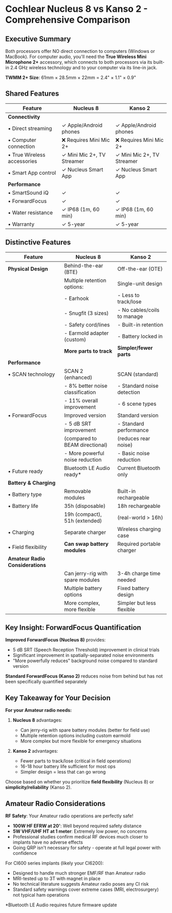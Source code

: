 # Cochlear Nucleus 8 vs Kanso 2 - Comprehensive Comparison

## Executive Summary
Both processors offer NO direct connection to computers (Windows or MacBook). For computer audio, you'll need the **True Wireless Mini Microphone 2+** accessory, which connects to both processors via its built-in 2.4 GHz wireless technology and to your computer via its line-in jack.

**TWMM 2+ Size**: 61mm × 28.5mm × 22mm = 2.4" × 1.1" × 0.9"

## Shared Features
| Feature | Nucleus 8 | Kanso 2 |
|---------|-----------|---------|
| **Connectivity** | | |
| • Direct streaming | ✓ Apple/Android phones | ✓ Apple/Android phones |
| • Computer connection | ❌ Requires Mini Mic 2+ | ❌ Requires Mini Mic 2+ |
| • True Wireless accessories | ✓ Mini Mic 2+, TV Streamer | ✓ Mini Mic 2+, TV Streamer |
| • Smart App control | ✓ Nucleus Smart App | ✓ Nucleus Smart App |
| **Performance** | | |
| • SmartSound iQ | ✓ | ✓ |
| • ForwardFocus | ✓ | ✓ |
| • Water resistance | ✓ IP68 (1m, 60 min) | ✓ IP68 (1m, 60 min) |
| • Warranty | ✓ 5-year | ✓ 5-year |

## Distinctive Features

| Feature | Nucleus 8 | Kanso 2 |
|---------|-----------|---------|
| **Physical Design** | Behind-the-ear (BTE) | Off-the-ear (OTE) |
| | Multiple retention options: | Single-unit design |
| | - Earhook | - Less to track/lose |
| | - Snugfit (3 sizes) | - No cables/coils to manage |
| | - Safety cord/lines | - Built-in retention |
| | - Earmold adapter (custom) | - Battery locked in |
| | **More parts to track** | **Simpler/fewer parts** |
| **Performance** | | |
| • SCAN technology | SCAN 2 (enhanced) | SCAN (standard) |
| | - 8% better noise classification | - Standard noise detection |
| | - 11% overall improvement | - 6 scene types |
| • ForwardFocus | Improved version | Standard version |
| | - 5 dB SRT improvement | - Standard performance |
| | (compared to BEAM directional) | (reduces rear noise) |
| | - More powerful noise reduction | - Basic noise reduction |
| • Future ready | Bluetooth LE Audio ready* | Current Bluetooth only |
| **Battery & Charging** | | |
| • Battery type | Removable modules | Built-in rechargeable |
| • Battery life | 35h (disposable) | 18h rechargeable |
| | 19h (compact), 51h (extended) | (real-world > 16h) |
| • Charging | Separate charger | Wireless charging case |
| • Field flexibility | **Can swap battery modules** | Required portable charger |
| **Amateur Radio Considerations** | | |
| | Can jerry-rig with spare modules | 3-4h charge time needed |
| | Multiple battery options | Fixed battery design |
| | More complex, more flexible | Simpler but less flexible |

## Key Insight: ForwardFocus Quantification

**Improved ForwardFocus (Nucleus 8)** provides:
- 5 dB SRT (Speech Reception Threshold) improvement in clinical trials
- Significant improvement in spatially-separated noise environments
- "More powerfully reduces" background noise compared to standard version

**Standard ForwardFocus (Kanso 2)** reduces noise from behind but has not been specifically quantified separately

## Key Takeaway for Your Decision

**For your Amateur radio needs:**

1. **Nucleus 8** advantages:
   - Can jerry-rig with spare battery modules (better for field use)
   - Multiple retention options including custom earmold
   - More complex but more flexible for emergency situations

2. **Kanso 2** advantages:
   - Fewer parts to track/lose (critical in field operations)
   - 16-18 hour battery life sufficient for most ops
   - Simpler design = less that can go wrong

Choose based on whether you prioritize **field flexibility** (Nucleus 8) or **simplicity/reliability** (Kanso 2).

## Amateur Radio Considerations

**RF Safety**: Your Amateur radio operations are perfectly safe!
- **100W HF EFRW at 20'**: Well beyond required safety distance
- **5W VHF/UHF HT at 1 meter**: Extremely low power, no concerns
- Professional studies confirm medical RF devices much closer to implants have no adverse effects
- Going QRP isn't necessary for safety - operate at full legal power with confidence

For CI600 series implants (likely your CI6200):
- Designed to handle much stronger EMF/RF than Amateur radio
- MRI-tested up to 3T with magnet in place
- No technical literature suggests Amateur radio poses any CI risk
- Standard safety warnings cover extreme cases (MRI, electrosurgery) not typical ham operations

*Bluetooth LE Audio requires future firmware update
